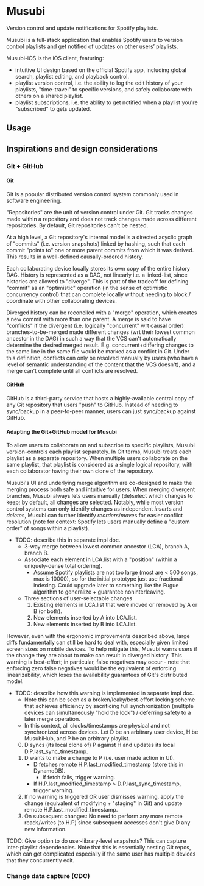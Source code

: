 # Musubi

Version control and update notifications for Spotify playlists.

Musubi is a full-stack application that enables Spotify users to version control playlists and get notified of updates on
other users’ playlists.

Musubi-iOS is the iOS client, featuring:
- intuitive UI design based on the official Spotify app, including global search, playlist editing, and playback control.
- playlist version control, i.e. the ability to log the edit history of your playlists, "time-travel" to specific versions, and safely collaborate with others on a shared playlist.
- playlist subscriptions, i.e. the ability to get notified when a playlist you're "subscribed" to gets updated.


## Usage


## Inspirations and design considerations

### Git + GitHub

#### Git

Git is a popular distributed version control system commonly used in software engineering.

"Repositories" are the unit of version control under Git. Git tracks changes made within a repository and does not track changes made across different repositories. By default, Git repositories can't be nested.

At a high level, a Git repository's internal model is a directed acyclic graph of "commits" (i.e. version snapshots) linked by hashing, such that each commit "points to" one or more parent commits from which it was derived. This results in a well-defined causally-ordered history.

Each collaborating device locally stores its own copy of the entire history DAG. History is represented as a DAG, not linearly i.e. a linked-list, since histories are allowed to "diverge". This is part of the tradeoff for defining "commit" as an "optimistic" operation (in the sense of optimistic concurrency control) that can complete locally without needing to block / coordinate with other collaborating devices.

Diverged history can be reconciled with a "merge" operation, which creates a new commit with more than one parent. A merge is said to have "conflicts" if the divergent (i.e. logically "concurrent" wrt causal order) branches-to-be-merged made different changes (wrt their lowest common ancestor in the DAG) in such a way that the VCS can't automatically determine the desired merged result. E.g. concurrent+differing changes to the same line in the same file would be marked as a conflict in Git. Under this definition, conflicts can only be resolved manually by users (who have a level of semantic understanding of the content that the VCS doesn't), and a merge can't complete until all conflicts are resolved.

#### GitHub

GitHub is a third-party service that hosts a highly-available central copy of any Git repository that users "push" to GitHub. Instead of needing to sync/backup in a peer-to-peer manner, users can just sync/backup against GitHub.

#### Adapting the Git+GitHub model for Musubi

To allow users to collaborate on and subscribe to specific playlists, Musubi version-controls each playlist separately. In Git terms, Musubi treats each playlist as a separate repository. When multiple users collaborate on the same playlist, that playlist is considered as a single logical repository, with each collaborator having their own clone of the repository.

Musubi's UI and underlying merge algorithm are co-designed to make the merging process both safe and intuitive for users. When merging divergent branches, Musubi always lets users manually (de)select which changes to keep; by default, all changes are selected. Notably, while most version control systems can only identify changes as independent *insert*s and *delete*s, Musubi can further identify *reorder*s/*move*s for easier conflict resolution (note for context: Spotify lets users manually define a "custom order" of songs within a playlist).
- TODO: describe this in separate impl doc.
    - 3-way merge between lowest common ancestor (LCA), branch A, branch B.
    - Associate each element in LCA.list with a "position" (within a uniquely-dense total ordering).
        - Assume Spotify playlists are not too large (most are < 500 songs, max is 10000), so for the initial prototype just use fractional indexing. Could upgrade later to something like the Fugue algorithm to generalize + guarantee noninterleaving.
    - Three sections of user-selectable changes
        1. Existing elements in LCA.list that were moved or removed by A or B (or both).
        2. New elements inserted by A into LCA.list.
        3. New elements inserted by B into LCA.list.

However, even with the ergonomic improvements described above, large diffs fundamentally can still be hard to deal with, especially given limited screen sizes on mobile devices. To help mitigate this, Musubi warns users if the change they are about to make can result in diverged history. This warning is best-effort; in particular, false negatives may occur - note that enforcing zero false negatives would be the equivalent of enforcing linearizability, which loses the availability guarantees of Git's distributed model.
- TODO: describe how this warning is implemented in separate impl doc.
    - Note this can be seen as a broken/leaky/best-effort locking scheme that achieves efficiency by sacrificing full synchronization (multiple devices can simultaneously "hold the lock") / deferring safety to a later merge operation.
    - In this context, all clocks/timestamps are physical and not synchronized across devices. Let D be an arbitrary user device, H be MusubiHub, and P be an arbitrary playlist.
    0. D syncs (its local clone of) P against H and updates its local D.P.last_sync_timestamp.
    1. D wants to make a change to P (i.e. user made action in UI).
        - D fetches remote H.P.last_modified_timestamp (store this in DynamoDB).
            - If fetch fails, trigger warning.
        - If H.P.last_modified_timestamp > D.P.last_sync_timestamp, trigger warning.
    2. If no warning is triggered OR user dismisses warning, apply the change (equivalent of modifying + "staging" in Git) and update remote H.P.last_modified_timestamp.
    3. On subsequent changes: No need to perform any more remote reads/writes (to H.P) since subsequent accesses don't give D any new information.

TODO: Give option to do user-library-level snapshots? This can capture inter-playlist dependencies. Note that this is essentially nesting Git repos, which can get complicated especially if the same user has multiple devices that they concurrently edit.

### Change data capture (CDC)


